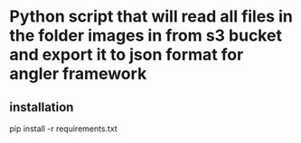 # Python script that will read all files in the folder images in from s3 bucket and export it to json format for angler framework

## installation 
pip install -r requirements.txt 
